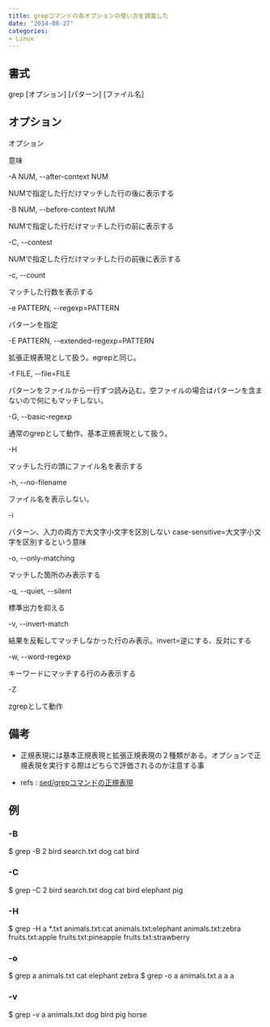 ```yaml
---
title: grepコマンドの各オプションの使い方を調査した
date: "2014-08-27"
categories: 
- Linux
---
```


## 書式


grep [オプション] [パターン] [ファイル名]


## オプション



オプション
  
意味

-A NUM, --after-context NUM
  
NUMで指定した行だけマッチした行の後に表示する

-B NUM, --before-context NUM
  
NUMで指定した行だけマッチした行の前に表示する

-C, --contest
  
NUMで指定した行だけマッチした行の前後に表示する

-c, --count
  
マッチした行数を表示する

-e PATTERN, --regexp=PATTERN
  
パターンを指定

-E PATTERN, --extended-regexp=PATTERN
  
拡張正規表現として扱う。egrepと同じ。

-f FILE, --file=FILE
  
パターンをファイルから一行ずつ読み込む。空ファイルの場合はパターンを含まないので何にもマッチしない。

-G, --basic-regexp
  
通常のgrepとして動作。基本正規表現として扱う。

-H
  
マッチした行の頭にファイル名を表示する

-h, --no-filename
  
ファイル名を表示しない。

-i
  
パターン、入力の両方で大文字小文字を区別しない case-sensitive=大文字小文字を区別するという意味

-o, --only-matching
  
マッチした箇所のみ表示する

-q, --quiet, --silent
  
標準出力を抑える

-v, --invert-match
  
結果を反転してマッチしなかった行のみ表示。invert=逆にする、反対にする

-w, --word-regexp
  
キーワードにマッチする行のみ表示する

-Z
  
zgrepとして動作


## 備考



*  正規表現には基本正規表現と拡張正規表現の２種類がある。オプションで正規表現を実行する際はどちらで評価されるのか注意する事


*  refs : 
[sed/grepコマンドの正規表現](http://www.m-bsys.com/linux/sed-reg)


## 例



### -B



$ grep -B 2 bird search.txt
dog
cat
bird


### -C



$ grep -C 2 bird search.txt
dog
cat
bird
elephant
pig


### -H



$ grep -H a *.txt
animals.txt:cat
animals.txt:elephant
animals.txt:zebra
fruits.txt:apple
fruits.txt:pineapple
fruits.txt:strawberry


### -o



$ grep a animals.txt
cat
elephant
zebra
$ grep -o a animals.txt
a
a
a


### -v



$ grep -v a animals.txt
dog
bird
pig
horse